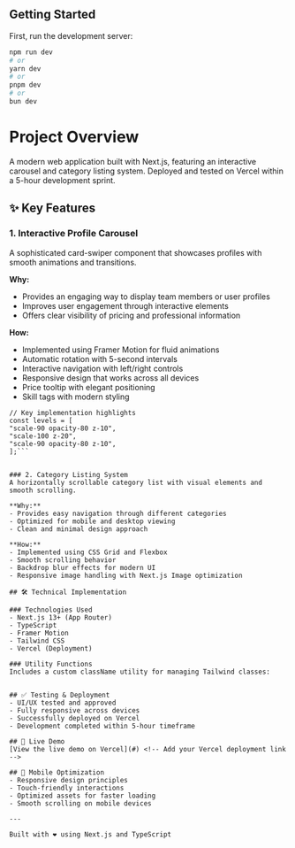 

## Getting Started

First, run the development server:

```bash
npm run dev
# or
yarn dev
# or
pnpm dev
# or
bun dev
```


# Project Overview
A modern web application built with Next.js, featuring an interactive carousel and category listing system. Deployed and tested on Vercel within a 5-hour development sprint.

## ✨ Key Features

### 1. Interactive Profile Carousel
A sophisticated card-swiper component that showcases profiles with smooth animations and transitions.

**Why:**
- Provides an engaging way to display team members or user profiles
- Improves user engagement through interactive elements
- Offers clear visibility of pricing and professional information

**How:**
- Implemented using Framer Motion for fluid animations
- Automatic rotation with 5-second intervals
- Interactive navigation with left/right controls
- Responsive design that works across all devices
- Price tooltip with elegant positioning
- Skill tags with modern styling

```
// Key implementation highlights
const levels = [
"scale-90 opacity-80 z-10",
"scale-100 z-20",
"scale-90 opacity-80 z-10",
];```


### 2. Category Listing System
A horizontally scrollable category list with visual elements and smooth scrolling.

**Why:**
- Provides easy navigation through different categories
- Optimized for mobile and desktop viewing
- Clean and minimal design approach

**How:**
- Implemented using CSS Grid and Flexbox
- Smooth scrolling behavior
- Backdrop blur effects for modern UI
- Responsive image handling with Next.js Image optimization

## 🛠 Technical Implementation

### Technologies Used
- Next.js 13+ (App Router)
- TypeScript
- Framer Motion
- Tailwind CSS
- Vercel (Deployment)

### Utility Functions
Includes a custom className utility for managing Tailwind classes:


## ✅ Testing & Deployment
- UI/UX tested and approved
- Fully responsive across devices
- Successfully deployed on Vercel
- Development completed within 5-hour timeframe

## 🚀 Live Demo
[View the live demo on Vercel](#) <!-- Add your Vercel deployment link -->

## 📱 Mobile Optimization
- Responsive design principles
- Touch-friendly interactions
- Optimized assets for faster loading
- Smooth scrolling on mobile devices

---

Built with ❤️ using Next.js and TypeScript